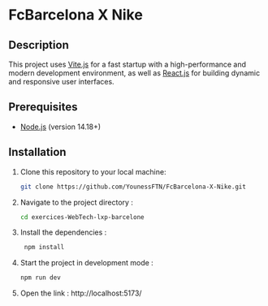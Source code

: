 # FcBarcelona X Nike

## Description

This project uses [Vite.js](https://vitejs.dev/) for a fast startup with a high-performance and modern development environment, as well as [React.js](https://react.dev/) for building dynamic and responsive user interfaces.

## Prerequisites

- [Node.js](https://nodejs.org/) (version 14.18+)

## Installation

1. Clone this repository to your local machine:

   ```bash
   git clone https://github.com/YounessFTN/FcBarcelona-X-Nike.git

   ```

2. Navigate to the project directory :

   ```bash
   cd exercices-WebTech-lxp-barcelone
   ```

3. Install the dependencies :
   ```bash
    npm install
   ```
4. Start the project in development mode :
   ```bash
   npm run dev
   ```
5. Open the link :
   http://localhost:5173/
